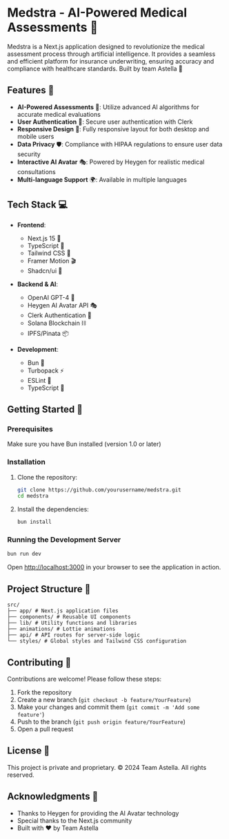 # Medstra - AI-Powered Medical Assessments 🏥

Medstra is a Next.js application designed to revolutionize the medical assessment process through artificial intelligence. It provides a seamless and efficient platform for insurance underwriting, ensuring accuracy and compliance with healthcare standards. Built by team Astella 🚀

## Features 🌟

- **AI-Powered Assessments** 🤖: Utilize advanced AI algorithms for accurate medical evaluations
- **User Authentication** 🔐: Secure user authentication with Clerk
- **Responsive Design** 📱: Fully responsive layout for both desktop and mobile users
- **Data Privacy** 🛡️: Compliance with HIPAA regulations to ensure user data security
- **Interactive AI Avatar** 🎭: Powered by Heygen for realistic medical consultations
- **Multi-language Support** 🌍: Available in multiple languages

## Tech Stack 💻

- **Frontend**:
  - Next.js 15 🚀
  - TypeScript 🔷
  - Tailwind CSS 🎨
  - Framer Motion 🎬
  - Shadcn/ui 🎯

- **Backend & AI**:
  - OpenAI GPT-4 🧠
  - Heygen AI Avatar API 🎭
  - Clerk Authentication 🔑
  - Solana Blockchain ⛓️
  - IPFS/Pinata 📦

- **Development**:
  - Bun 🥟
  - Turbopack ⚡
  - ESLint 🧹
  - TypeScript 📘

## Getting Started 🚀

### Prerequisites

Make sure you have Bun installed (version 1.0 or later)

### Installation

1. Clone the repository:
   ```bash
   git clone https://github.com/yourusername/medstra.git
   cd medstra
   ```

2. Install the dependencies:
   ```bash
   bun install
   ```

### Running the Development Server
```bash
bun run dev
```


Open [http://localhost:3000](http://localhost:3000) in your browser to see the application in action.

## Project Structure 📁
```
src/
├── app/ # Next.js application files
├── components/ # Reusable UI components
├── lib/ # Utility functions and libraries
├── animations/ # Lottie animations
├── api/ # API routes for server-side logic
└── styles/ # Global styles and Tailwind CSS configuration
```

## Contributing 🤝

Contributions are welcome! Please follow these steps:

1. Fork the repository
2. Create a new branch (`git checkout -b feature/YourFeature`)
3. Make your changes and commit them (`git commit -m 'Add some feature'`)
4. Push to the branch (`git push origin feature/YourFeature`)
5. Open a pull request

## License 📄

This project is private and proprietary. © 2024 Team Astella. All rights reserved.

## Acknowledgments 🙏

- Thanks to Heygen for providing the AI Avatar technology
- Special thanks to the Next.js community
- Built with ❤️ by Team Astella
